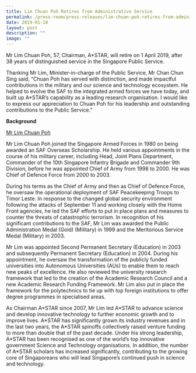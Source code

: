 ```yaml
---
title: Lim Chuan Poh Retires from Administrative Service
permalink: /press-room/press-releases/lim-chuan-poh-retires-from-administrative-service/
date: 2019-01-18
layout: post
description: ""
image: ""
---
```

Mr Lim Chuan Poh, 57, Chairman, A\*STAR, will retire on 1 April 2019, after 38 years of distinguished service in the Singapore Public Service.  
  
Thanking Mr Lim, Minister-in-charge of the Public Service, Mr Chan Chun Sing said, “Chuan Poh has served with distinction, and made impactful contributions in the military and our science and technology ecosystem. He helped to evolve the SAF to the integrated armed forces we have today, and built up A\*STAR’s capability as a leading research organisation. I would like to express our appreciation to Chuan Poh for his leadership and outstanding contributions to the Public Service.”  
  
**Background**  
  
<u>Mr Lim Chuan Poh</u> 
  
Mr Lim Chuan Poh joined the Singapore Armed Forces in 1980 on being awarded an SAF Overseas Scholarship. He held various appointments in the course of his military career, including Head, Joint Plans Department, Commander of the 10th Singapore Infantry Brigade and Commander 9th Division, before he was appointed Chief of Army from 1998 to 2000. He was Chief of Defence Force from 2000 to 2003.  
  
During his terms as the Chief of Army and then as Chief of Defence Force, he oversaw the operational deployment of SAF Peacekeeping Troops to Timor Leste. In response to the changed global security environment following the attacks of September 11 and working closely with the Home Front agencies, he led the SAF efforts to put in place plans and measures to counter the threats of catastrophic terrorism. In recognition of his significant contributions to the SAF, Mr Lim was awarded the Public Administration Medal (Gold) (Military) in 1999 and the Meritorious Service Medal (Military) in 2003.  
  
Mr Lim was appointed Second Permanent Secretary (Education) in 2003 and subsequently Permanent Secretary (Education) in 2004. During his appointment, he oversaw the transformation of the publicly funded universities into Autonomous Universities (AUs) to enable them to reach new peaks of excellence. He also reviewed the university research framework that led to the creation of the Academic Research Council and a new Academic Research Funding Framework. Mr Lim also put in place the framework for the polytechnics to tie up with top foreign institutions to offer degree programmes in specialised areas.  
  
As Chairman A\*STAR since 2007, Mr Lim led A\*STAR to advance science and develop innovative technology to further economic growth and to improve lives. A\*STAR has significantly grown its industry revenues and in the last two years, the A\*STAR spinoffs collectively raised venture funding to more than double that of the past decade. Under his strong leadership, A\*STAR has been recognised as one of the world’s top innovative government Science and Technology organisations. In addition, the number of A\*STAR scholars has increased significantly, contributing to the growing core of Singaporeans who will lead Singapore’s continued push in science and technology.